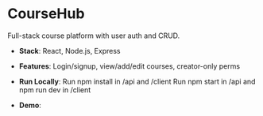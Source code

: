 # CourseHub
Full-stack course platform with user auth and CRUD.
- **Stack**: React, Node.js, Express
- **Features**: Login/signup, view/add/edit courses, creator-only perms
- **Run Locally**:
 Run npm install in /api and /client
 Run npm start in /api and npm run dev in /client

- **Demo**: 
